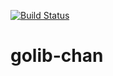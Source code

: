 [![Build Status](https://travis-ci.org/mbarbita/golib-chan.svg?branch=master)](https://travis-ci.org/mbarbita/golib-chan)

# golib-chan
